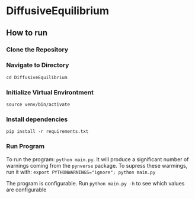 # DiffusiveEquilibrium


## How to run
### Clone the Repository
### Navigate to Directory
`cd DiffusiveEquilibrium`

### Initialize Virtual Environtment
`source venv/bin/activate`

### Install dependencies
`pip install -r requirements.txt`

### Run Program

To run the program: `python main.py`.
It will produce a significant number of warnings coming from the `pynverse` package. To supress these warmings, run it with: `export PYTHONWARNINGS="ignore"; python main.py`

The program is configurable. Run `python main.py -h` to see which values are configurable


